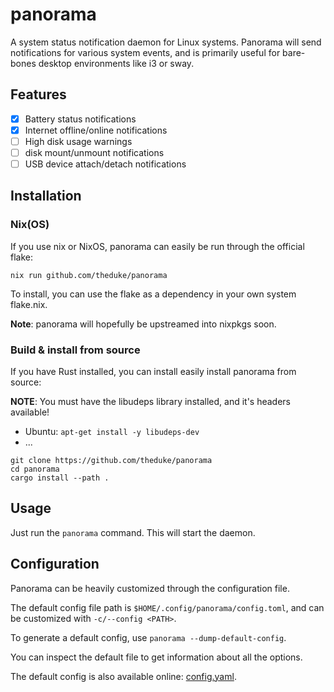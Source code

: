 # panorama

A system status notification daemon for Linux systems.
Panorama will send notifications for various system events, and is primarily
useful for bare-bones desktop environments like i3 or sway.

## Features

- [x] Battery status notifications
- [x] Internet offline/online notifications
- [ ] High disk usage warnings
- [ ] disk mount/unmount notifications
- [ ] USB device attach/detach notifications

## Installation

### Nix(OS)

If you use nix or NixOS, panorama can easily be run through the official flake:

```
nix run github.com/theduke/panorama
```

To install, you can use the flake as a dependency in your own system flake.nix.

**Note**: panorama will hopefully be upstreamed into nixpkgs soon.

### Build & install from source

If you have Rust installed, you can install easily install panorama from source:

**NOTE**: You must have the libudeps library installed, and it's headers available!
* Ubuntu: `apt-get install -y libudeps-dev`
* ...

```
git clone https://github.com/theduke/panorama
cd panorama
cargo install --path .
```

## Usage

Just run the `panorama` command.
This will start the daemon.

## Configuration

Panorama can be heavily customized through the configuration file.

The default config file path is `$HOME/.config/panorama/config.toml`, and can
be customized with `-c/--config <PATH>`.

To generate a default config, use `panorama --dump-default-config`.

You can inspect the default file to get information about all the options.

The default config is also available online: [config.yaml](./config.yaml).
